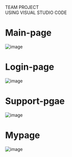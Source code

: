 TEAM PROJECT</br>
USING VISUAL STUDIO CODE</br>

# Main-page
![image](https://github.com/ChoiEuiCheon/COSVIEW/assets/103105033/2c5c8e3c-e4cf-4c53-97ac-d6da646ae15b)
# Login-page
![image](https://github.com/ChoiEuiCheon/COSVIEW/assets/103105033/642bf1d7-c487-49e8-adca-2b5890ad7fe5)
# Support-pgae
![image](https://github.com/ChoiEuiCheon/COSVIEW/assets/103105033/bc2bda47-eaac-484c-8901-83be0bd49873)
# Mypage 
![image](https://github.com/ChoiEuiCheon/COSVIEW/assets/103105033/7ec3e386-dab9-401d-82ef-9ef82a5116b8)


<p align="center"
  <img src="https://github.com/ChoiEuiCheon/COSVIEW/assets/103105033/bd535128-2522-4908-98f0-92c0d3d3fcb8"]>
</p>
<p align="center"
  <img src="https://github.com/ChoiEuiCheon/COSVIEW/assets/103105033/642bf1d7-c487-49e8-adca-2b5890ad7fe5"]>
</p>
<p align="center"
  <img src="https://github.com/ChoiEuiCheon/COSVIEW/assets/103105033/bc2bda47-eaac-484c-8901-83be0bd49873"]>
</p>
<p align="center"
  <img src="https://github.com/ChoiEuiCheon/COSVIEW/assets/103105033/7ec3e386-dab9-401d-82ef-9ef82a5116b8"]>
</p>
